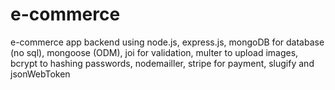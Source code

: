 # e-commerce
e-commerce app backend using node.js, express.js, mongoDB for database (no sql), mongoose (ODM), joi for validation, multer to upload images, bcrypt to hashing passwords, nodemailler, stripe for payment,  slugify and jsonWebToken 

